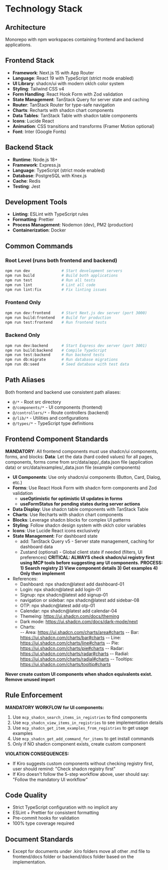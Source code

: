 # Technology Stack

## Architecture

Monorepo with npm workspaces containing frontend and backend applications.

## Frontend Stack

- **Framework**: Next.js 15 with App Router
- **Language**: React 19 with TypeScript (strict mode enabled)
- **UI Library**: shadcn/ui with modern oklch color system
- **Styling**: Tailwind CSS v4
- **Form Handling**: React Hook Form with Zod validation
- **State Management**: TanStack Query for server state and caching
- **Router**: TanStack Router for type-safe navigation
- **Charts**: Recharts with shadcn chart components
- **Data Tables**: TanStack Table with shadcn table components
- **Icons**: Lucide React
- **Animation**: CSS transitions and transforms (Framer Motion optional)
- **Font**: Inter (Google Fonts)

## Backend Stack

- **Runtime**: Node.js 18+
- **Framework**: Express.js
- **Language**: TypeScript (strict mode enabled)
- **Database**: PostgreSQL with Knex.js
- **Cache**: Redis
- **Testing**: Jest

## Development Tools

- **Linting**: ESLint with TypeScript rules
- **Formatting**: Prettier
- **Process Management**: Nodemon (dev), PM2 (production)
- **Containerization**: Docker

## Common Commands

### Root Level (runs both frontend and backend)
```bash
npm run dev              # Start development servers
npm run build            # Build both applications
npm run test             # Run all tests
npm run lint             # Lint all code
npm run lint:fix         # Fix linting issues
```

### Frontend Only
```bash
npm run dev:frontend     # Start Next.js dev server (port 3000)
npm run build:frontend   # Build for production
npm run test:frontend    # Run frontend tests
```

### Backend Only
```bash
npm run dev:backend      # Start Express dev server (port 3001)
npm run build:backend    # Compile TypeScript
npm run test:backend     # Run backend tests
npm run db:migrate       # Run database migrations
npm run db:seed          # Seed database with test data
```

## Path Aliases

Both frontend and backend use consistent path aliases:
- `@/*` - Root src directory
- `@/components/*` - UI components (frontend)
- `@/controllers/*` - Route controllers (backend)
- `@/lib/*` - Utilities and configurations
- `@/types/*` - TypeScript type definitions

## Frontend Component Standards

**MANDATORY**: All frontend components must use shadcn/ui components, forms, and blocks:
**Data**: Let the data (hard coded values) for all pages, components, forms come from src/data/app/<component>_data.json file (application data) or src/data/examples/<component>_data.json file (example components)
- **UI Components**: Use only shadcn/ui components (Button, Card, Dialog, etc.)
- **Forms**: Use React Hook Form with shadcn form components and Zod validation
    - **useOptimistic for optimistic UI updates in forms**
    - **useFormStatus for pending states during server actions**
- **Data Display**: Use shadcn table components with TanStack Table
- **Charts**: Use Recharts with shadcn chart components
- **Blocks**: Leverage shadcn blocks for complex UI patterns
- **Styling**: Follow shadcn design system with oklch color variables
- **Icons**: Use Lucide React icons exclusively
- **State Management**: For dashboard state
    - add: TanStack Query v5 - Server state management, caching for dashboard data 
    - Zustand (optional) - Global client state if needed (filters, UI preferences)
**CRITICAL: ALWAYS check shadcn/ui registry first using MCP tools before suggesting any UI components.**
**PROCESS: 1) Search registry 2) View component details 3) Get examples 4) Only then implement**
- References: 
    - Dashboard: npx shadcn@latest add dashboard-01
    - Login: npx shadcn@latest add login-01
    - Signup: npx shadcn@latest add signup-01
    - navigation or sidebar: npx shadcn@latest add sidebar-08
    - OTP: npx shadcn@latest add otp-01
    - Calendar: npx shadcn@latest add calendar-04
    - Themeing: https://ui.shadcn.com/docs/theming
    - Dark mode: https://ui.shadcn.com/docs/dark-mode/next
    - Charts:  
        -- Area: https://ui.shadcn.com/charts/area#charts
        -- Bar: https://ui.shadcn.com/charts/bar#charts
        -- Line: https://ui.shadcn.com/charts/line#charts
        -- Pie: https://ui.shadcn.com/charts/pie#charts
        -- Radar: https://ui.shadcn.com/charts/radar#charts
        -- Radial: https://ui.shadcn.com/charts/radial#charts
        -- Tooltips: https://ui.shadcn.com/charts/tooltip#charts

**Never create custom UI components when shadcn equivalents exist.**
**Remove unused import**

## Rule Enforcement

**MANDATORY WORKFLOW for UI components:**
1. Use `mcp_shadcn_search_items_in_registries` to find components
2. Use `mcp_shadcn_view_items_in_registries` to see implementation details  
3. Use `mcp_shadcn_get_item_examples_from_registries` to get usage examples
4. Use `mcp_shadcn_get_add_command_for_items` to get install commands
5. Only if NO shadcn component exists, create custom component

**VIOLATION CONSEQUENCES:**
- If Kiro suggests custom components without checking registry first, user should remind: "Check shadcn registry first"
- If Kiro doesn't follow the 5-step workflow above, user should say: "Follow the mandatory UI workflow"

## Code Quality

- Strict TypeScript configuration with no implicit any
- ESLint + Prettier for consistent formatting
- Pre-commit hooks for validation
- 100% type coverage required

## Document Standards 

- Except for documents under .kiro folders move all other .md file to frontend/docs folder or backend/docs folder based on the implementation.